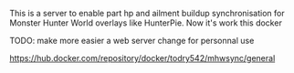 This is a server to enable part hp and ailment buildup synchronisation for Monster Hunter World overlays like HunterPie.
Now it's work this docker

TODO: make more easier a web server change for personnal use

https://hub.docker.com/repository/docker/todry542/mhwsync/general
